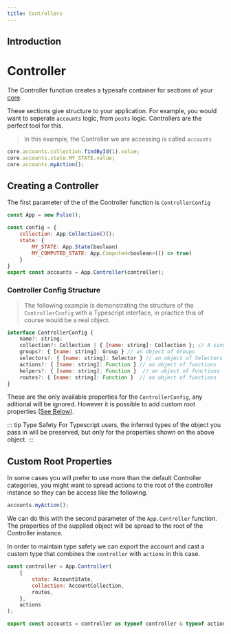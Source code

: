 ```yaml
---
title: Controllers
---
```


## Introduction

# Controller

The Controller function creates a typesafe container for sections of your [core]().

These sections give structure to your application. For example, you would want to seperate `accounts` logic, from `posts` logic. Controllers are the perfect tool for this.

> In this example, the Controller we are accessing is called `accounts`

```ts
core.accounts.collection.findById(1).value;
core.accounts.state.MY_STATE.value;
core.accounts.myAction();
```

## Creating a Controller

The first parameter of the of the Controller function is `ControllerConfig`

```js
const App = new Pulse();

const config = {
    collection: App.Collection()();
    state: {
        MY_STATE: App.State(boolean)
        MY_COMPUTED_STATE: App.Computed<boolean>(() => true)
    }
}
export const accounts = App.Controller(controller);
```

### Controller Config Structure

> The following example is demonstrating the structure of the `ControllerConfig` with a Typescript interface, in practice this of course would be a real object.

```js
interface ControllerConfig {
    name?: string;
    collection?: Collection | { [name: string]: Collection }; // A single Collection, or an object of Collections
    groups?: { [name: string]: Group } // an object of Groups
    selectors?: { [name: string]: Selector } // an object of Selectors
    actions?: { [name: string]: Function } // an object of functions
    helpers?: { [name: string]: Function }  // an object of functions
    routes?: { [name: string]: Function }  // an object of functions
}
```

These are the only available properties for the `ControllerConfig`, any aditional will be ignored. However it is possible to add custom root properties ([See Below]()).

::: tip Type Safety
For Typescript users, the inferred types of the object you pass in will be preserved, but only for the properties shown on the above object.
:::

## Custom Root Properties

In some cases you will prefer to use more than the default Controller categories, you might want to spread actions to the root of the controller instance so they can be access like the following.

```js
accounts.myAction();
```

We can do this with the second parameter of the `App.Controller` function. The properties of the supplied object will be spread to the root of the Controller instance.

In order to maintain type safety we can export the account and cast a custom type that combines the `controller` with `actions` in this case.

```js
const controller = App.Controller(
	{
		state: AccountState,
		collection: AccountCollection,
		routes,
	},
	actions
);

export const accounts = controller as typeof controller & typeof actions;
```
